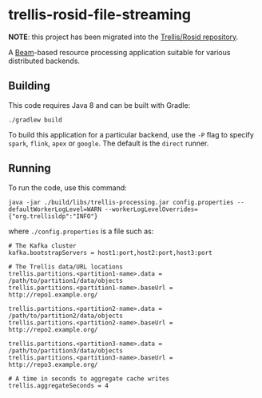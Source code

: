 # trellis-rosid-file-streaming

**NOTE**: this project has been migrated into the [Trellis/Rosid repository](https://github.com/trellis-ldp/trellis-rosid).

A <a href="https://beam.apache.org">Beam</a>-based resource processing application suitable for various distributed backends.

## Building

This code requires Java 8 and can be built with Gradle:

    ./gradlew build

To build this application for a particular backend, use the `-P` flag to specify `spark`, `flink`, `apex` or `google`. The default is the `direct` runner.

## Running

To run the code, use this command:

    java -jar ./build/libs/trellis-processing.jar config.properties --defaultWorkerLogLevel=WARN --workerLogLevelOverrides={"org.trellisldp":"INFO"}

where `./config.properties` is a file such as:

```
# The Kafka cluster
kafka.bootstrapServers = host1:port,host2:port,host3:port

# The Trellis data/URL locations
trellis.partitions.<partition1-name>.data = /path/to/partition1/data/objects
trellis.partitions.<partition1-name>.baseUrl = http://repo1.example.org/

trellis.partitions.<partition2-name>.data = /path/to/partition2/data/objects
trellis.partitions.<partition2-name>.baseUrl = http://repo2.example.org/

trellis.partitions.<partition3-name>.data = /path/to/partition3/data/objects
trellis.partitions.<partition3-name>.baseUrl = http://repo3.example.org/

# A time in seconds to aggregate cache writes
trellis.aggregateSeconds = 4
```

